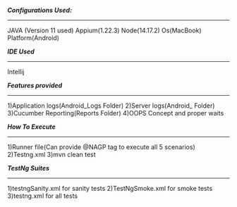 **_Configurations Used:_**
**********************
JAVA (Version 11 used)
Appium(1.22.3)
Node(14.17.2)
Os(MacBook)
Platform(Android)


_**IDE Used**_
************************
Intellij 


**_Features provided_**
*************************
1)Application logs(Android_Logs Folder)
2)Server logs(Android_ Folder)
3)Cucumber Reporting(Reports Folder)
4)OOPS Concept and proper waits

**_How To Execute_**
**************************
1)Runner file(Can provide @NAGP tag to execute all 5 scenarios)
2)Testng.xml
3)mvn clean test

**_TestNg Suites_**
*****************************
1)testngSanity.xml for sanity tests
2)TestNgSmoke.xml for smoke tests
3)testng.xml for all tests

